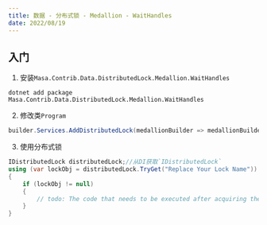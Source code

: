 ```yaml
---
title: 数据 - 分布式锁 - Medallion - WaitHandles
date: 2022/08/19
---
```


## 入门

1. 安装`Masa.Contrib.Data.DistributedLock.Medallion.WaitHandles`

``` shell
dotnet add package Masa.Contrib.Data.DistributedLock.Medallion.WaitHandles
```

2. 修改类`Program`

``` C#
builder.Services.AddDistributedLock(medallionBuilder => medallionBuilder.UseSqlServer("server=localhost;uid=sa;pwd=P@ssw0rd;database=identity"));
```

3. 使用分布式锁

``` C#
IDistributedLock distributedLock;//从DI获取`IDistributedLock`
using (var lockObj = distributedLock.TryGet("Replace Your Lock Name"))
{
    if (lockObj != null)
    {
        // todo: The code that needs to be executed after acquiring the distributed lock
    }
}
```